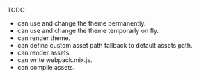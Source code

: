 TODO

- can use and change the theme permanently.
- can use and change the theme temporarly on fly.
- can render theme.
- can define custom asset path fallback to default assets path.
- can render assets.
- can write webpack.mix.js.
- can compile assets.